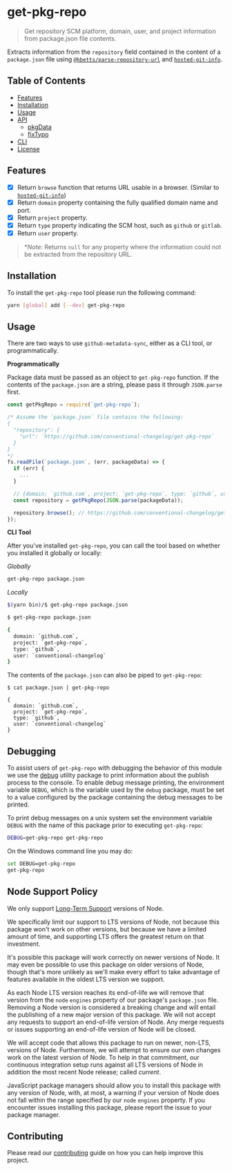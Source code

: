 # get-pkg-repo

> Get repository SCM platform, domain, user, and project information from package.json file contents.

Extracts information from the `repository` field contained in the content of a `package.json` file using [`@hbetts/parse-repository-url`](https://www.npmjs.com/package/@hbetts/parse-repository-url) and [`hosted-git-info`](npmjs.com/package/hosted-git-info).

## Table of Contents
<!-- START doctoc generated TOC please keep comment here to allow auto update -->
<!-- DON'T EDIT THIS SECTION, INSTEAD RE-RUN doctoc TO UPDATE -->


- [Features](#features)
- [Installation](#installation)
- [Usage](#usage)
- [API](#api)
  - [pkgData](#pkgdata)
  - [fixTypo](#fixtypo)
- [CLI](#cli)
- [License](#license)

<!-- END doctoc generated TOC please keep comment here to allow auto update -->

## Features

* [x] Return `browse` function that returns URL usable in a browser. (Similar to [`hosted-git-info`](https://github.com/npm/hosted-git-info/blob/5d2cc4a8c93012387a86a0afa1384ccf7ac31084/README.md#methods))
* [x] Return `domain` property containing the fully qualified domain name and port.
* [x] Return `project` property.
* [x] Return `type` property indicating the SCM host, such as `github` or `gitlab`.
* [x] Return `user` property.

> **Note:* Returns `null` for any property where the information could not be extracted from the repository URL.

## Installation

To install the `get-pkg-repo` tool please run the following command:

```bash
yarn [global] add [--dev] get-pkg-repo
```

## Usage

There are two ways to use `github-metadata-sync`, either as a CLI tool, or programmatically.

**Programmatically**

Package data must be passed as an object to `get-pkg-repo` function. If the contents of the `package.json` are a string, please
pass it through `JSON.parse` first.

```javascript
const getPkgRepo = require(`get-pkg-repo`);

/* Assume the `package.json` file contains the following:
{
  "repository": {
    "url": `https://github.com/conventional-changelog/get-pkg-repo`
  }
}
*/
fs.readFile(`package.json`, (err, packageData) => {
  if (err) {
    ...
  }

  // {domain: `github.com`, project: `get-pkg-repo`, type: `github`, user: `conventional-changelog`}
  const repository = getPkgRepo(JSON.parse(packageData));

  repository.browse(); // https://github.com/conventional-changelog/get-pkg-repo
});
```

**CLI Tool**

After you've installed `get-pkg-repo`, you can call the tool based on whether you installed it globally or locally:

_Globally_
```bash
get-pkg-repo package.json
```

_Locally_
```bash
$(yarn bin)/$ get-pkg-repo package.json
```

```bash
$ get-pkg-repo package.json

{
  domain: `github.com`,
  project: `get-pkg-repo`,
  type: `github`,
  user: `conventional-changelog`
}
```

The contents of the `package.json` can also be piped to `get-pkg-repo`:

```
$ cat package.json | get-pkg-repo

{
  domain: `github.com`,
  project: `get-pkg-repo`,
  type: `github`,
  user: `conventional-changelog`
}
```

## Debugging

To assist users of `get-pkg-repo` with debugging the behavior of this module we use the [debug](https://www.npmjs.com/package/debug) utility package to print information about the publish process to the console. To enable debug message printing, the environment variable `DEBUG`, which is the variable used by the `debug` package, must be set to a value configured by the package containing the debug messages to be printed.

To print debug messages on a unix system set the environment variable `DEBUG` with the name of this package prior to executing `get-pkg-repo`:

```bash
DEBUG=get-pkg-repo get-pkg-repo
```

On the Windows command line you may do:

```bash
set DEBUG=get-pkg-repo
get-pkg-repo
```

## Node Support Policy

We only support [Long-Term Support](https://github.com/nodejs/LTS) versions of Node.

We specifically limit our support to LTS versions of Node, not because this package won't work on other versions, but because we have a limited amount of time, and supporting LTS offers the greatest return on that investment.

It's possible this package will work correctly on newer versions of Node. It may even be possible to use this package on older versions of Node, though that's more unlikely as we'll make every effort to take advantage of features available in the oldest LTS version we support.

As each Node LTS version reaches its end-of-life we will remove that version from the `node` `engines` property of our package's `package.json` file. Removing a Node version is considered a breaking change and will entail the publishing of a new major version of this package. We will not accept any requests to support an end-of-life version of Node. Any merge requests or issues supporting an end-of-life version of Node will be closed.

We will accept code that allows this package to run on newer, non-LTS, versions of Node. Furthermore, we will attempt to ensure our own changes work on the latest version of Node. To help in that commitment, our continuous integration setup runs against all LTS versions of Node in addition the most recent Node release; called _current_.

JavaScript package managers should allow you to install this package with any version of Node, with, at most, a warning if your version of Node does not fall within the range specified by our `node` `engines` property. If you encounter issues installing this package, please report the issue to your package manager.

## Contributing

Please read our [contributing](https://github.com/conventional-changelog/get-pkg-repo/blob/master/CONTRIBUTING.md) guide on how you can help improve this project.
